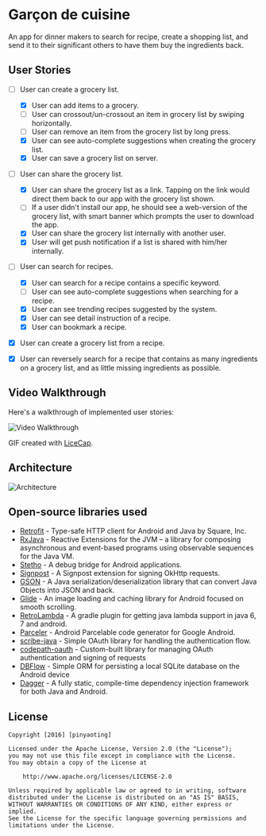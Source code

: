 # Garçon de cuisine

An app for dinner makers to search for recipe, create a shopping list, and send it to their significant others to have them buy the ingredients back.

## User Stories

* [ ] User can create a grocery list.
  * [x] User can add items to a grocery.
  * [ ] User can crossout/un-crossout an item in grocery list by swiping horizontally.
  * [ ] User can remove an item from the grocery list by long press.
  * [x] User can see auto-complete suggestions when creating the grocery list.
  * [x] User can save a grocery list on server.  
* [ ] User can share the grocery list.
  * [x] User can share the grocery list as a link. Tapping on the link would direct them back to our app with the grocery list shown.
  * [ ] If a user didn't install our app, he should see a web-version of the grocery list, with smart banner which prompts the user to download the app.
  * [x] User can share the grocery list internally with another user.
  * [x] User will get push notification if a list is shared with him/her internally.
* [ ] User can search for recipes.
  * [x] User can search for a recipe contains a specific keyword.
  * [ ] User can see auto-complete suggestions when searching for a recipe.
  * [x] User can see trending recipes suggested by the system.
  * [x] User can see detail instruction of a recipe.
  * [x] User can bookmark a recipe.
* [x] User can create a grocery list from a recipe.
* [x] User can reversely search for a recipe that contains as many ingredients on a grocery list, and as little missing ingredients as possible.

 
## Video Walkthrough

Here's a walkthrough of implemented user stories:

![Video Walkthrough](garcon.gif)

GIF created with [LiceCap](http://www.cockos.com/licecap/).

## Architecture

![Architecture](architecture.png)

## Open-source libraries used

- [Retrofit](https://github.com/square/retrofit) - Type-safe HTTP client for Android and Java by Square, Inc.
- [RxJava](https://github.com/ReactiveX/RxJava) - Reactive Extensions for the JVM – a library for composing asynchronous and event-based programs using observable sequences for the Java VM.
- [Stetho](http://facebook.github.io/stetho/) - A debug bridge for Android applications.
- [Signpost](https://github.com/pakerfeldt/okhttp-signpost) - A Signpost extension for signing OkHttp requests.
- [GSON](https://github.com/google/gson) - A Java serialization/deserialization library that can convert Java Objects into JSON and back.
- [Glide](https://github.com/bumptech/glide) - An image loading and caching library for Android focused on smooth scrolling.
- [RetroLambda](https://github.com/evant/gradle-retrolambda) - A gradle plugin for getting java lambda support in java 6, 7 and android.
- [Parceler](http://parceler.org/) - Android Parcelable code generator for Google Android.
- [scribe-java](https://github.com/fernandezpablo85/scribe-java) - Simple OAuth library for handling the authentication flow.
- [codepath-oauth](https://github.com/thecodepath/android-oauth-handler) - Custom-built library for managing OAuth authentication and signing of requests
- [DBFlow](https://github.com/Raizlabs/DBFlow) - Simple ORM for persisting a local SQLite database on the Android device
- [Dagger](http://google.github.io/dagger/) - A fully static, compile-time dependency injection framework for both Java and Android.

## License

    Copyright [2016] [pinyaoting]

    Licensed under the Apache License, Version 2.0 (the "License");
    you may not use this file except in compliance with the License.
    You may obtain a copy of the License at

        http://www.apache.org/licenses/LICENSE-2.0

    Unless required by applicable law or agreed to in writing, software
    distributed under the License is distributed on an "AS IS" BASIS,
    WITHOUT WARRANTIES OR CONDITIONS OF ANY KIND, either express or implied.
    See the License for the specific language governing permissions and
    limitations under the License.

